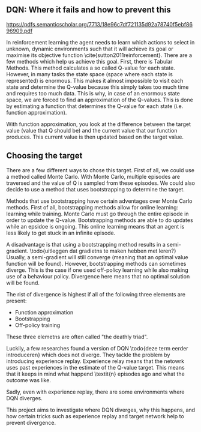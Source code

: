 ## DQN: Where it fails and how to prevent this

https://pdfs.semanticscholar.org/7713/18e96c7df721135d92a78740f5ebf8696909.pdf



In reinforcement learning the agent needs to learn which actions to select in unknown, dynamic environments such that it will achieve its goal or maximise its objective function \cite{sutton2011reinforcement}. There are a few methods which help us achieve this goal. First, there is Tabular Methods. This method calculates a so called Q-value for each state. However, in many tasks the state space (space where each state is represented) is enormous. This makes it almost impossible to visit each state and determine the Q-value because this simply takes too much time and requires too much data. This is why, in case of an enormous state space, we are forced to find an approximation of the Q-values. This is done by estimating a function that determines the Q-value for each state (i.e. function approximation). 

With function approximation, you look at the difference between the target value (value that Q should be) and the current value that our function produces. This current value is then updated based on the target value. 

## Choosing the target

There are a few different ways to chose this target. First of all, we could use a method called Monte Carlo. With Monte Carlo, multiple episodes are traversed and the value of Q is sampled from these episodes. We could also decide to use a method that uses bootstrapping to determine the target. 

Methods that use bootstrapping have certain adventages over Monte Carlo methods. First of all, bootstrapping methods allow for online learning: learning while training. Monte Carlo must go through the entire episode in order to update the Q-value. Bootstrapping methods are able to do updates while an epsidoe is ongoing. This online learning means that an agent is less likely to get stuck in an infinite episode. 


A disadvantage is that using a bootstrapping method results in a semi-gradient. \todo{uitleggen dat gradietns te maken hebben met leren?} Usually, a semi-gradient will still converge (meaning that an optimal value function will be found). However, bootstrapping methods can sometimes diverge. This is the case if one used off-policy learning while also making use of a behaviour policy. Divergence here means that no optimal solution will be found. 

The rist of divergence is highest if all of the following three elements are present: 

* Function approximation
* Bootstrapping
* Off-policy training

These three elemetns are often called "the deathly triad". 


Luckily, a few researches found a version of DQN \todo{deze term eerder introduceren} which does not diverge. They tackle the problem by introducing experience replay. Experience relay means that the netowrk uses past experiences in the estimate of the Q-value target. This means that it keeps in mind what happend \textit{n} episodes ago and what the outcome was like. 

Sadly, even with experience replay, there are some environments where DQN diverges. 


This project aims to investigate where DQN diverges, why this happens, and how certain tricks such as experience replay and target network help to prevent divergence. 
